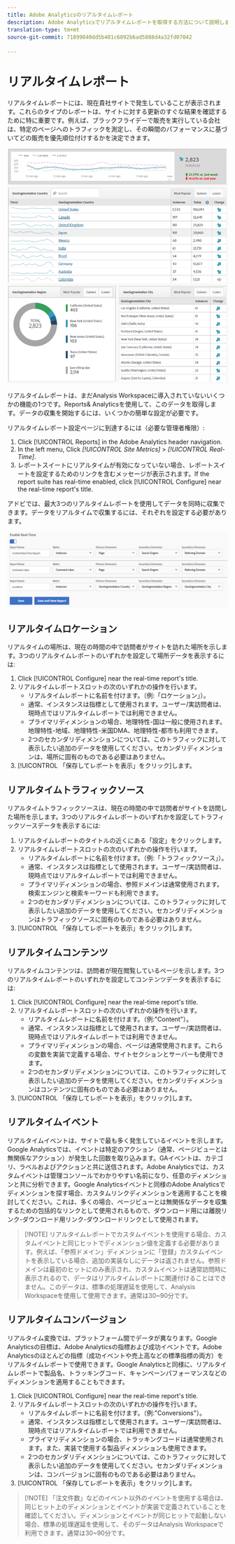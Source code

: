 ```yaml
---
title: Adobe Analyticsのリアルタイムレポート
description: Adobe Analyticsでリアルタイムレポートを取得する方法について説明します。これにより、ユーザーはGoogle Analyticsに精通していることがわかります。
translation-type: tm+mt
source-git-commit: 71899840dd5b401c6892b6ad5088d4a32fd07042

---
```



# リアルタイムレポート

リアルタイムレポートには、現在貴社サイトで発生していることが表示されます。これらのタイプのレポートは、サイトに対する更新のすぐな結果を確認するために特に重要です。例えば、ブラックフライデーで販売を実行している会社は、特定のページへのトラフィックを測定し、その瞬間のパフォーマンスに基づいてどの販売を優先順位付けするかを決定できます。

![リアルタイムレポート](../assets/realtime.png)

リアルタイムレポートは、まだAnalysis Workspaceに導入されていないいくつかの機能の1つです。Reports&amp; Analyticsを使用して、このデータを取得します。データの収集を開始するには、いくつかの簡単な設定が必要です。

リアルタイムレポート設定ページに到達するには（必要な管理者権限）:

1. Click [!UICONTROL Reports] in the Adobe Analytics header navigation.
2. In the left menu, Click *[!UICONTROL Site Metrics]* &gt; *[!UICONTROL Real-Time]*.
3. レポートスイートにリアルタイムが有効になっていない場合、レポートスイートを設定するためのリンクを含むメッセージが表示されます。If the report suite has real-time enabled, click [!UICONTROL Configure] near the real-time report's title.

アドビでは、最大3つのリアルタイムレポートを使用してデータを同時に収集できます。データをリアルタイムで収集するには、それぞれを設定する必要があります。

![リアルタイムレポート設定](../assets/realtime_config.png)

## リアルタイムロケーション

リアルタイムの場所は、現在の時間の中で訪問者がサイトを訪れた場所を示します。3つのリアルタイムレポートのいずれかを設定して場所データを表示するには:

1. Click [!UICONTROL Configure] near the real-time report's title.
2. リアルタイムレポートスロットの次のいずれかの操作を行います。
   * リアルタイムレポートに名前を付けます。（例:「ロケーション」）。
   * 通常、インスタンスは指標として使用されます。ユーザー/実訪問者は、現時点ではリアルタイムレポートでは利用できません。
   * プライマリディメンションの場合、地理特性-国は一般に使用されます。地理特性-地域、地理特性-米国DMA、地理特性-都市も利用できます。
   * 2つのセカンダリディメンションについては、このトラフィックに対して表示したい追加のデータを使用してください。セカンダリディメンションは、場所に固有のものである必要はありません。
3. [!UICONTROL 「保存してレポートを表示」をクリック]します。

## リアルタイムトラフィックソース

リアルタイムトラフィックソースは、現在の時間の中で訪問者がサイトを訪問した場所を示します。3つのリアルタイムレポートのいずれかを設定してトラフィックソースデータを表示するには:

1. リアルタイムレポートのタイトルの近くにある「設定」をクリックします。
2. リアルタイムレポートスロットの次のいずれかの操作を行います。
   * リアルタイムレポートに名前を付けます。（例:「トラフィックソース」）。
   * 通常、インスタンスは指標として使用されます。ユーザー/実訪問者は、現時点ではリアルタイムレポートでは利用できません。
   * プライマリディメンションの場合、参照ドメインは通常使用されます。検索エンジンと検索キーワードも利用できます。
   * 2つのセカンダリディメンションについては、このトラフィックに対して表示したい追加のデータを使用してください。セカンダリディメンションはトラフィックソースに固有のものである必要はありません。
3. [!UICONTROL 「保存してレポートを表示」をクリック]します。

## リアルタイムコンテンツ

リアルタイムコンテンツは、訪問者が現在閲覧しているページを示します。3つのリアルタイムレポートのいずれかを設定してコンテンツデータを表示するには:

1. Click [!UICONTROL Configure] near the real-time report's title.
2. リアルタイムレポートスロットの次のいずれかの操作を行います。
   * リアルタイムレポートに名前を付けます。（例:"Content"）。
   * 通常、インスタンスは指標として使用されます。ユーザー/実訪問者は、現時点ではリアルタイムレポートでは利用できません。
   * プライマリディメンションの場合、ページは通常使用されます。これらの変数を実装で定義する場合、サイトセクションとサーバーも使用できます。
   * 2つのセカンダリディメンションについては、このトラフィックに対して表示したい追加のデータを使用してください。セカンダリディメンションはコンテンツに固有のものである必要はありません。
3. [!UICONTROL 「保存してレポートを表示」をクリック]します。

## リアルタイムイベント

リアルタイムイベントは、サイトで最も多く発生しているイベントを示します。Google Analyticsでは、イベントは特定のアクション（通常、ページビューとは無関係なアクション）が発生した回数を取り込みます。GAイベントは、カテゴリ、ラベルおよびアクションと共に送信されます。Adobe Analyticsでは、カスタムイベントは管理コンソールでわかりやすい名前になり、任意のディメンションと共に分析できます。Google Analyticsイベントと同様のAdobe Analyticsでディメンションを探す場合、カスタムリンクディメンションを適用することを検討してください。これは、多くの場合、ページビューとは無関係なデータを収集するための包括的なリンクとして使用されるもので、ダウンロード用には離脱リンク-ダウンロード用リンク-ダウンロードリンクとして使用されます。

> [!NOTE] リアルタイムレポートでカスタムイベントを使用する場合、カスタムイベントと同じヒットでディメンション値を定義する必要があります。例えば、「参照ドメイン」ディメンションに「登録」カスタムイベントを表示している場合、追加の実装なしにデータは返されません。参照ドメインは最初のヒットにのみ表示され、カスタムイベントは通常訪問時に表示されるので、データはリアルタイムレポートに関連付けることはできません。このデータは、標準の処理遅延を使用して、Analysis Workspaceを使用して使用できます。通常は30~90分です。

## リアルタイムコンバージョン

リアルタイム変換では、プラットフォーム間でデータが異なります。Google Analyticsの目標は、Adobe Analyticsの指標および成功イベントです。Adobe Analyticsのほとんどの指標（成功イベントや売上高などの標準指標の両方）をリアルタイムレポートで使用できます。Google Analyticsと同様に、リアルタイムレポートで製品名、トラッキングコード、キャンペーンパフォーマンスなどのディメンションを適用することもできます。

1. Click [!UICONTROL Configure] near the real-time report's title.
2. リアルタイムレポートスロットの次のいずれかの操作を行います。
   * リアルタイムレポートに名前を付けます。（例:"Conversions"）。
   * 通常、インスタンスは指標として使用されます。ユーザー/実訪問者は、現時点ではリアルタイムレポートでは利用できません。
   * プライマリディメンションの場合、トラッキングコードは通常使用されます。また、実装で使用する製品ディメンションも使用できます。
   * 2つのセカンダリディメンションについては、このトラフィックに対して表示したい追加のデータを使用してください。セカンダリディメンションは、コンバージョンに固有のものである必要はありません。
3. [!UICONTROL 「保存してレポートを表示」をクリック]します。

> [!NOTE] 「注文件数」などのイベント以外のイベントを使用する場合は、同じヒット上のディメンションとイベントが実装で定義されていることを確認してください。ディメンションとイベントが同じヒットで起動しない場合、標準の処理遅延を使用して、そのデータはAnalysis Workspaceで利用できます。通常は30~90分です。
